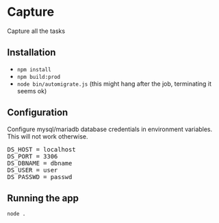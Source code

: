 # Capture

Capture all the tasks

## Installation

 - `npm install`
 - `npm build:prod`
 - `node bin/automigrate.js` (this might hang after the job, terminating it seems ok)

## Configuration

Configure mysql/mariadb database credentials in environment variables. This will not work otherwise.

<pre>
DS_HOST = localhost
DS_PORT = 3306
DS_DBNAME = dbname
DS_USER = user
DS_PASSWD = passwd
</pre>

## Running the app

`node .`
